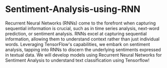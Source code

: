 # Sentiment-Analysis-using-RNN


Recurrent Neural Networks (RNNs) come to the forefront when capturing sequential information is crucial, such as in time series analysis, next-word prediction, or sentiment analysis. 
RNNs excel at capturing sequential information, allowing them to understand context rather than just individual words. 
Leveraging TensorFlow's capabilities, we embark on sentiment analysis, tapping into RNNs to discern the underlying sentiments expressed in textual data. 
We will develop models using Recurrent Neural Networks for Sentiment Analysis to understand text classification using Tensorflow!
